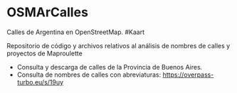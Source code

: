 # OSMArCalles

Calles de Argentina en OpenStreetMap. #Kaart

Repositorio de código y archivos relativos al análisis de nombres de calles y proyectos de Maproulette
- Consulta y descarga de calles de la Provincia de Buenos Aires.
- Consulta de nombres de calles con abreviaturas: https://overpass-turbo.eu/s/19uy
